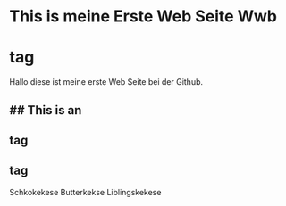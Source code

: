 # This is meine Erste Web Seite Wwb<h1> tag
Hallo diese ist meine erste Web Seite bei der Github.
## ## This is an <h2> tag<h2> tag
Schkokekese
Butterkekse
Liblingskekese

